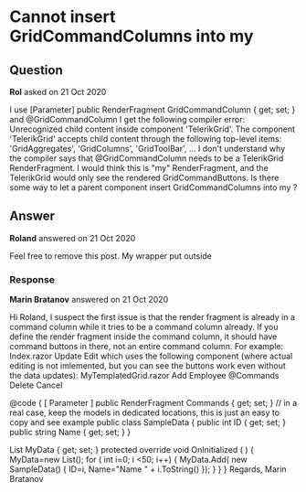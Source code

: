 # Cannot insert GridCommandColumns into my <TelerikGridWrapper>

## Question

**Rol** asked on 21 Oct 2020

I use [Parameter] public RenderFragment GridCommandColumn { get; set; } and <GridCommandColumn> <GridCommandButton Command="Edit" Icon="edit" /> @GridCommandColumn </GridCommandColumn> I get the following compiler error: Unrecognized child content inside component 'TelerikGrid'. The component 'TelerikGrid' accepts child content through the following top-level items: 'GridAggregates', 'GridColumns', 'GridToolBar', ... I don't understand why the compiler says that @GridCommandColumn needs to be a TelerikGrid RenderFragment. I would think this is "my" RenderFragment, and the TelerikGrid would only see the rendered GridCommandButtons. Is there some way to let a parent component insert GridCommandColumns into my <TelerikGridWrapper>?

## Answer

**Roland** answered on 21 Oct 2020

Feel free to remove this post. My wrapper put <GridCommandColumn> outside <GridColumns>

### Response

**Marin Bratanov** answered on 21 Oct 2020

Hi Roland, I suspect the first issue is that the render fragment is already in a command column while it tries to be a command column already. If you define the render fragment inside the command column, it should have command buttons in there, not an entire command column. For example: Index.razor <MyTemplatedGrid> <Commands> <GridCommandButton Command="Save" Icon="save" ShowInEdit="true"> Update </GridCommandButton> <GridCommandButton Command="Edit" Icon="edit"> Edit </GridCommandButton> </Commands> </MyTemplatedGrid> which uses the following component (where actual editing is not imlemented, but you can see the buttons work even without the data updates): MyTemplatedGrid.razor <TelerikGrid Data=@MyData EditMode="@GridEditMode.Inline" Pageable="true" Height="400px">
<GridToolBar>
<GridCommandButton Command="Add" Icon="add">Add Employee</GridCommandButton>
</GridToolBar>
<GridColumns>
<GridColumn Field=@nameof(SampleData.ID) Title="ID" Editable="false" />
<GridColumn Field=@nameof(SampleData.Name) Title="Name" />
<GridCommandColumn> @Commands <GridCommandButton Command="Delete" Icon="delete">Delete</GridCommandButton>
<GridCommandButton Command="Cancel" Icon="cancel" ShowInEdit="true">Cancel</GridCommandButton>
</GridCommandColumn>
</GridColumns>
</TelerikGrid>

@code { [ Parameter ] public RenderFragment Commands { get; set; } // in a real case, keep the models in dedicated locations, this is just an easy to copy and see example public class SampleData { public int ID { get; set; } public string Name { get; set; }
}

List<SampleData> MyData { get; set; } protected override void OnInitialized ( ) {
MyData=new List<SampleData>(); for ( int i=0; i <50; i++)
{
MyData.Add( new SampleData()
{
ID=i,
Name="Name " + i.ToString()
});
}
}
} Regards, Marin Bratanov
